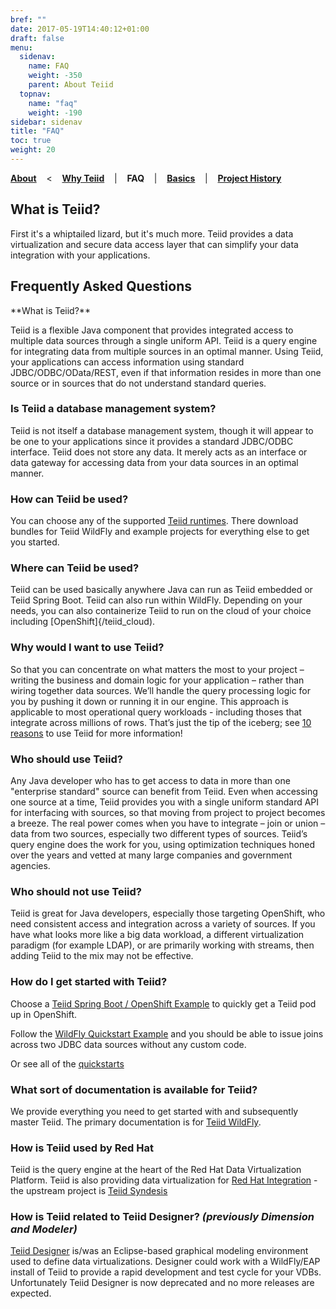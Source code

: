 ```yaml
---
bref: ""
date: 2017-05-19T14:40:12+01:00
draft: false
menu:
  sidenav:
    name: FAQ
    weight: -350
    parent: About Teiid
  topnav:
    name: "faq"
    weight: -190
sidebar: sidenav
title: "FAQ"
toc: true
weight: 20
---
```

[**About**](..) &nbsp;&nbsp; < &nbsp;&nbsp; [**Why Teiid**](../why-teiid) &nbsp;&nbsp; | &nbsp;&nbsp; **FAQ** &nbsp;&nbsp; | &nbsp;&nbsp; [**Basics**](../basics) &nbsp;&nbsp; | &nbsp;&nbsp; [**Project History**](../history)

## What is Teiid? 
First it's a whiptailed lizard, but it's much more. Teiid provides a data virtualization and secure data access layer that can simplify your data integration with your applications. 


## Frequently Asked Questions

<div id="proj_faq">**What is Teiid?**

Teiid is a flexible Java component that provides integrated access to multiple data sources through a single uniform API. Teiid is a query engine for integrating data from multiple sources in an optimal manner. Using Teiid, your applications can access information using standard JDBC/ODBC/OData/REST, even if that information resides in more than one source or in sources that do not understand standard queries.

### Is Teiid a database management system?

Teiid is not itself a database management system, though it will appear to be one to your applications since it provides a standard JDBC/ODBC interface. Teiid does not store any data. It merely acts as an interface or data gateway for accessing data from your data sources in an optimal manner.

### How can Teiid be used?

You can choose any of the supported [Teiid runtimes](/teiid_runtimes).  There download bundles for Teiid WildFly and example projects for everything else to get you started.

### Where can Teiid be used?

Teiid can be used basically anywhere Java can run as Teiid embedded or Teiid Spring Boot.  Teiid can also run within WildFly.  Depending on your needs, you can also containerize Teiid to run on the cloud of your choice including [OpenShift]{/teiid_cloud).

### Why would I want to use Teiid?

So that you can concentrate on what matters the most to your project – writing the business and domain logic for your application – rather than wiring together data sources. We’ll handle the query processing logic for you by pushing it down or running it in our engine.  This approach is applicable to most operational query workloads - including thoses that integrate across millions of rows.  That’s just the tip of the iceberg; see [10 reasons](/about/why-teiid) to use Teiid for more information!

### Who should use Teiid?

Any Java developer who has to get access to data in more than one "enterprise standard" source can benefit from Teiid. Even when accessing one source at a time, Teiid provides you with a single uniform standard API for interfacing with sources, so that moving from project to project becomes a breeze. The real power comes when you have to integrate – join or union – data from two sources, especially two different types of sources. Teiid’s query engine does the work for you, using optimization techniques honed over the years and vetted at many large companies and government agencies.

### Who should not use Teiid?

Teiid is great for Java developers, especially those targeting OpenShift, who need consistent access and integration across a variety of sources.  If you have what looks more like a big data workload, a different virtualization paradigm (for example LDAP), or are primarily working with streams, then adding Teiid to the mix may not be effective. 

### How do I get started with Teiid?

Choose a [Teiid Spring Boot / OpenShift Example](https://github.com/teiid/teiid-openshift-examples) to quickly get a Teiid pod up in OpenShift.

Follow the [WildFly Quickstart Example](https://github.com/teiid/teiid-wildfly-quickstarts) and you should be able to issue joins across two JDBC data sources without any custom code.

Or see all of the [quickstarts](/quickstarts)

### What sort of documentation is available for Teiid?

We provide everything you need to get started with and subsequently master Teiid. The primary documentation is for [Teiid WildFly](/teiid_runtimes/teiid_wildfly/docs).

### How is Teiid used by Red Hat

Teiid is the query engine at the heart of the Red Hat Data Virtualization Platform. Teiid is also providing data virtualization for [Red Hat Integration](https://www.redhat.com/en/products/integration) - the upstream project is [Teiid Syndesis](/tools/teiid_syndesis)

### How is Teiid related to Teiid Designer? _(previously Dimension and Modeler)_

[Teiid Designer](/tools/teiid_designer) is/was an Eclipse-based graphical modeling environment used to define data virtualizations. Designer could work with a WildFly/EAP install of Teiid to provide a rapid development and test cycle for your VDBs.  Unfortunately Teiid Designer is now deprecated and no more releases are expected.  
